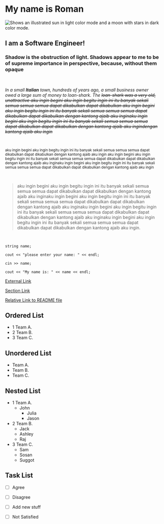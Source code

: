 
# My name is **Roman** 


<picture>
    <source media="(picture-my: light)" srcset="https://i0.wp.com/www.jamiesale-cartoonist.com/wp-content/uploads/cartoon-business-man-free1.png?ssl=1">
    <img alt="Shows an illustrated sun in light color mode and a moon with stars in dark color mode." src="https://i0.wp.com/www.jamiesale-cartoonist.com/wp-content/uploads/cartoon-business-man-free1.png?ssl=1">
</picture>


## I am a **Software Engineer!**
### Shadow is the obstruction of light. Shadows appear to me to be of supreme importance in perspective, because, without them opaque

</br>

*In a small **Italian** town, hundreds of years ago, a small business owner owed a large sum of money to loan-shark. The ~~loan-shark was a very old, unattractive aku ingin begini aku ingin begitu ingin ini itu banyak sekali semua semua semua dapat dikabulkan dapat dikabulkan aku ingin begini aku ingin begitu ingin ini itu banyak sekali semua semua semua dapat dikabulkan dapat dikabulkan dengan kantong ajaib aku inginaku ingin begini aku ingin begitu ingin ini itu banyak sekali semua semua semua dapat dikabulkan dapat dikabulkan dengan kantong ajaib aku ingindengan kantong ajaib aku ingin~~*

</br>

<sup> aku ingin begini aku ingin begitu ingin ini itu banyak sekali semua semua semua dapat dikabulkan dapat dikabulkan dengan kantong ajaib aku ingin aku ingin begini aku ingin begitu ingin ini itu banyak sekali semua semua semua dapat dikabulkan dapat dikabulkan dengan kantong ajaib aku inginaku ingin begini aku ingin begitu ingin ini itu banyak sekali semua semua semua dapat dikabulkan dapat dikabulkan dengan kantong ajaib aku ingin</sup>

</br>

> aku ingin begini aku ingin begitu ingin ini itu banyak sekali semua semua semua dapat dikabulkan dapat dikabulkan dengan kantong ajaib aku inginaku ingin begini aku ingin begitu ingin ini itu banyak sekali semua semua semua dapat dikabulkan dapat dikabulkan dengan kantong ajaib aku inginaku ingin begini aku ingin begitu ingin ini itu banyak sekali semua semua semua dapat dikabulkan dapat dikabulkan dengan kantong ajaib aku inginaku ingin begini aku ingin begitu ingin ini itu banyak sekali semua semua semua dapat dikabulkan dapat dikabulkan dengan kantong ajaib aku ingin.

</br>

~~~
string name;

cout << "please enter your name: " << endl;

cin >> name;

cout << "My name is: " << name << endl;

~~~

[External Link](https://github.com/topics)

[Section Link](#my-name-is-roman)

[Relative Link to README file](docs/../README.md)



## Ordered List
- 1 Team A.
- 2 Team B.
- 3 Team C.

## Unordered List

- Team A.
- Team B.
- Team C.

## Nested List

- 1 Team A.
  - John
    - Julia
    - Jason
- 2 Team B.
  - Jack
  - Ashley
  - Raj
- 3 Team C.
  - Sam
  - Sosan
  - Suggot




## Task List

- [ ] Agree
- [ ] Disagree
- [ ] Add new stuff
- [ ] Not Satisfied















